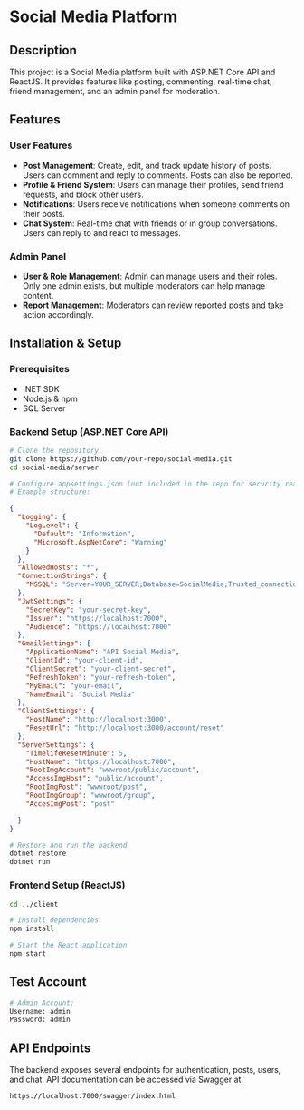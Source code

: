 # Social Media Platform

## Description
This project is a Social Media platform built with ASP.NET Core API and ReactJS. It provides features like posting, commenting, real-time chat, friend management, and an admin panel for moderation.

## Features
### User Features
- **Post Management**: Create, edit, and track update history of posts. Users can comment and reply to comments. Posts can also be reported.
- **Profile & Friend System**: Users can manage their profiles, send friend requests, and block other users.
- **Notifications**: Users receive notifications when someone comments on their posts.
- **Chat System**: Real-time chat with friends or in group conversations. Users can reply to and react to messages.

### Admin Panel
- **User & Role Management**: Admin can manage users and their roles. Only one admin exists, but multiple moderators can help manage content.
- **Report Management**: Moderators can review reported posts and take action accordingly.

## Installation & Setup
### Prerequisites
- .NET SDK
- Node.js & npm
- SQL Server

### Backend Setup (ASP.NET Core API)
```sh
# Clone the repository
git clone https://github.com/your-repo/social-media.git
cd social-media/server

# Configure appsettings.json (not included in the repo for security reasons)
# Example structure:
```
```json
{
  "Logging": {
    "LogLevel": {
      "Default": "Information",
      "Microsoft.AspNetCore": "Warning"
    }
  },
  "AllowedHosts": "*",
  "ConnectionStrings": {
    "MSSQL": "Server=YOUR_SERVER;Database=SocialMedia;Trusted_connection=true;TrustServerCertificate=true;"
  },
  "JwtSettings": {
    "SecretKey": "your-secret-key",
    "Issuer": "https://localhost:7000",
    "Audience": "https://localhost:7000"
  },
  "GmailSettings": {
    "ApplicationName": "API Social Media",
    "ClientId": "your-client-id",
    "ClientSecret": "your-client-secret",
    "RefreshToken": "your-refresh-token",
    "MyEmail": "your-email",
    "NameEmail": "Social Media"
  },
  "ClientSettings": {
    "HostName": "http://localhost:3000",
    "ResetUrl": "http://localhost:3000/account/reset"
  },
  "ServerSettings": {
    "TimelifeResetMinute": 5,
    "HostName": "https://localhost:7000",
    "RootImgAccount": "wwwroot/public/account",
    "AccessImgHost": "public/account",
    "RootImgPost": "wwwroot/post",
    "RootImgGroup": "wwwroot/group",
    "AccesImgPost": "post"

  }
}
```
```sh
# Restore and run the backend
dotnet restore
dotnet run
```

### Frontend Setup (ReactJS)
```sh
cd ../client

# Install dependencies
npm install

# Start the React application
npm start
```

## Test Account
```sh
# Admin Account:
Username: admin
Password: admin
```

## API Endpoints
The backend exposes several endpoints for authentication, posts, users, and chat. API documentation can be accessed via Swagger at:
```
https://localhost:7000/swagger/index.html
```


